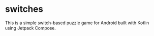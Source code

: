 # switches
This is a simple switch-based puzzle game for Android built with Kotlin using Jetpack Compose.
